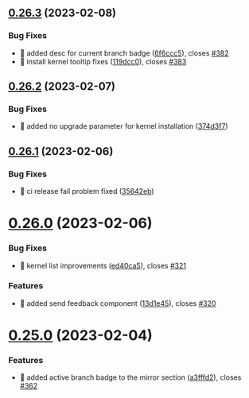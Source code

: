 ## [0.26.3](https://github.com/oguzkaganeren/manjaro-starter/compare/v0.26.2...v0.26.3) (2023-02-08)


### Bug Fixes

* 🐛 added desc for current branch badge ([6f6ccc5](https://github.com/oguzkaganeren/manjaro-starter/commit/6f6ccc5e2bd07a151348d09de15d546c302cc53e)), closes [#382](https://github.com/oguzkaganeren/manjaro-starter/issues/382)
* 🐛 install kernel tooltip fixes ([119dcc0](https://github.com/oguzkaganeren/manjaro-starter/commit/119dcc0cffdddc0e3c92aacb11942f04c778ea20)), closes [#383](https://github.com/oguzkaganeren/manjaro-starter/issues/383)



## [0.26.2](https://github.com/oguzkaganeren/manjaro-starter/compare/v0.26.1...v0.26.2) (2023-02-07)


### Bug Fixes

* 🐛 added no upgrade parameter for kernel installation ([374d3f7](https://github.com/oguzkaganeren/manjaro-starter/commit/374d3f7703c0a0f599d9350bca57d40fde1128d8))



## [0.26.1](https://github.com/oguzkaganeren/manjaro-starter/compare/v0.26.0...v0.26.1) (2023-02-06)


### Bug Fixes

* 🐛 ci release fail problem fixed ([35642eb](https://github.com/oguzkaganeren/manjaro-starter/commit/35642ebd25941c053ac292a69a1be1f2429fd43e))



# [0.26.0](https://github.com/oguzkaganeren/manjaro-starter/compare/v0.25.0...v0.26.0) (2023-02-06)


### Bug Fixes

* 🐛 kernel list improvements ([ed40ca5](https://github.com/oguzkaganeren/manjaro-starter/commit/ed40ca5b5d129ed8bebab381367f8a28d9dea082)), closes [#321](https://github.com/oguzkaganeren/manjaro-starter/issues/321)


### Features

* 🎸 added send feedback component ([13d1e45](https://github.com/oguzkaganeren/manjaro-starter/commit/13d1e45b3fa1f8e69704212fb7864581eec49e70)), closes [#320](https://github.com/oguzkaganeren/manjaro-starter/issues/320)



# [0.25.0](https://github.com/oguzkaganeren/manjaro-starter/compare/v0.24.5...v0.25.0) (2023-02-04)


### Features

* 🎸 added active branch badge to the mirror section ([a3fffd2](https://github.com/oguzkaganeren/manjaro-starter/commit/a3fffd2f7b0582b9baa4946a0c819ed1c7e82a48)), closes [#362](https://github.com/oguzkaganeren/manjaro-starter/issues/362)



